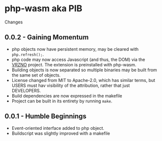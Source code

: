 # php-wasm aka PIB

Changes

## 0.0.2 - Gaining Momentum

* php objects now have persistent memory, may be cleared with `php.refresh();`.
* php code may now access Javascript (and thus, the DOM) via the [VRZNO](https://github.com/seanmorris/vrzno) project. The extension is preinstalled with php-wasm.
* Building objects is now separated so multiple binaries may be built from the same set of objects.
* License changed from MIT to Apache-2.0, which has similar terms, but USERS must hav visibility of the attribution, rather that just DEVELOPERS.
* Build dependencies are now expressed in the makefile
* Project can be built in its entirety by running `make`.


## 0.0.1 - Humble Beginnings

* Event-oriented interface added to php object.
* Buildscript was slightly improved with a makefile

